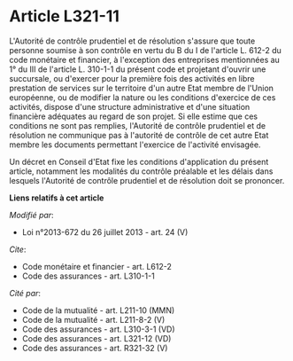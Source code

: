 # Article L321-11

L'Autorité de contrôle prudentiel et de résolution s'assure que toute personne soumise à son contrôle en vertu du B du I de
l'article L. 612-2 du code monétaire et financier, à l'exception des entreprises mentionnées au 1° du III de l'article L.
310-1-1 du présent code et projetant d'ouvrir une succursale, ou d'exercer pour la première fois des activités en libre
prestation de services sur le territoire d'un autre Etat membre de l'Union européenne, ou de modifier la nature ou les
conditions d'exercice de ces activités, dispose d'une structure administrative et d'une situation financière adéquates au
regard de son projet. Si elle estime que ces conditions ne sont pas remplies, l'Autorité de contrôle prudentiel et de
résolution ne communique pas à l'autorité de contrôle de cet autre Etat membre les documents permettant l'exercice de
l'activité envisagée. 

Un décret en Conseil d'Etat fixe les conditions d'application du présent article, notamment les modalités du contrôle
préalable et les délais dans lesquels l'Autorité de contrôle prudentiel et de résolution doit se prononcer.

**Liens relatifs à cet article**

_Modifié par_:

  - Loi n°2013-672 du 26 juillet 2013 - art. 24 (V)

_Cite_:

  - Code monétaire et financier - art. L612-2
  - Code des assurances - art. L310-1-1

_Cité par_:

  - Code de la mutualité - art. L211-10 (MMN)
  - Code de la mutualité - art. L211-8-2 (V)
  - Code des assurances - art. L310-3-1 (VD)
  - Code des assurances - art. L321-12 (VD)
  - Code des assurances - art. R321-32 (V)
